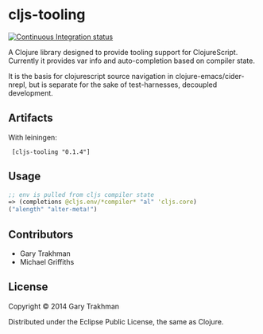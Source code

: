 # cljs-tooling

[![Continuous Integration status](https://secure.travis-ci.org/gtrak/cljs-tooling.png)](http://travis-ci.org/gtrak/cljs-tooling)

A Clojure library designed to provide tooling support for ClojureScript.
Currently it provides var info and auto-completion based on compiler state.

It is the basis for clojurescript source navigation in clojure-emacs/cider-nrepl, but is separate for the sake of test-harnesses, decoupled development.

## Artifacts

With leiningen:

     [cljs-tooling "0.1.4"]

## Usage

```clojure
;; env is pulled from cljs compiler state
=> (completions @cljs.env/*compiler* "al" 'cljs.core)
("alength" "alter-meta!")
```

## Contributors
* Gary Trakhman
* Michael Griffiths

## License

Copyright © 2014 Gary Trakhman

Distributed under the Eclipse Public License, the same as Clojure.
